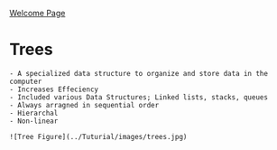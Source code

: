 [Welcome Page](welcome.md)

# Trees
    - A specialized data structure to organize and store data in the computer
    - Increases Effeciency
    - Included various Data Structures; Linked lists, stacks, queues
    - Always arragned in sequential order
    - Hierarchal 
    - Non-linear

    ![Tree Figure](../Tuturial/images/trees.jpg)